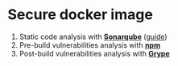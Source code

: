 # Secure docker image

1. Static code analysis with [**Sonarqube**](https://www.sonarsource.com/products/sonarqube/) ([guide](https://haithai91.medium.com/setup-sonarqube-with-docker-locally-5a567e315635))
2. Pre-build vulnerabilities analysis with [**npm**](https://docs.npmjs.com/cli/v10/commands/npm-audit)
3. Post-build vulnerabilities analysis with [**Grype**](https://github.com/anchore/grype)
